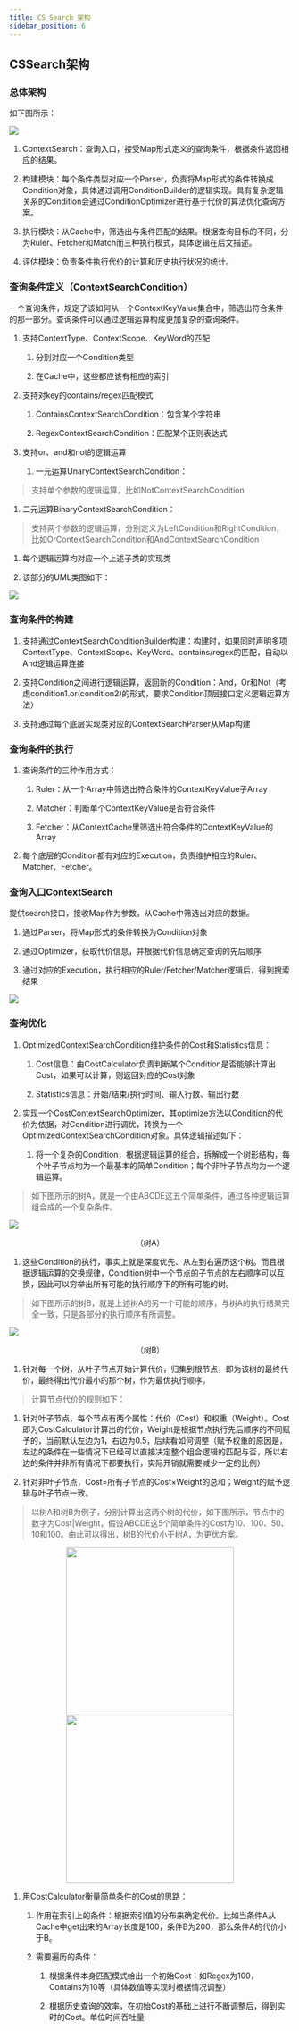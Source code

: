 ```yaml
---
title: CS Search 架构
sidebar_position: 6
---
```

## **CSSearch架构**
### **总体架构**

如下图所示：

![](/Images-zh/Architecture/Public_Enhancement_Service/ContextService/linkis-contextservice-search-01.png)

1.  ContextSearch：查询入口，接受Map形式定义的查询条件，根据条件返回相应的结果。

2.  构建模块：每个条件类型对应一个Parser，负责将Map形式的条件转换成Condition对象，具体通过调用ConditionBuilder的逻辑实现。具有复杂逻辑关系的Condition会通过ConditionOptimizer进行基于代价的算法优化查询方案。

3.  执行模块：从Cache中，筛选出与条件匹配的结果。根据查询目标的不同，分为Ruler、Fetcher和Match而三种执行模式，具体逻辑在后文描述。

4.  评估模块：负责条件执行代价的计算和历史执行状况的统计。

### **查询条件定义（ContextSearchCondition）**

一个查询条件，规定了该如何从一个ContextKeyValue集合中，筛选出符合条件的那一部分。查询条件可以通过逻辑运算构成更加复杂的查询条件。

1.  支持ContextType、ContextScope、KeyWord的匹配

    1.  分别对应一个Condition类型

    2.  在Cache中，这些都应该有相应的索引

2.  支持对key的contains/regex匹配模式

    1.  ContainsContextSearchCondition：包含某个字符串

    2.  RegexContextSearchCondition：匹配某个正则表达式

3.  支持or、and和not的逻辑运算

    1.  一元运算UnaryContextSearchCondition：

>   支持单个参数的逻辑运算，比如NotContextSearchCondition

1.  二元运算BinaryContextSearchCondition：

>   支持两个参数的逻辑运算，分别定义为LeftCondition和RightCondition，比如OrContextSearchCondition和AndContextSearchCondition

1.  每个逻辑运算均对应一个上述子类的实现类

2.  该部分的UML类图如下：

![](/Images-zh/Architecture/Public_Enhancement_Service/ContextService/linkis-contextservice-search-02.png)

### **查询条件的构建**

1.  支持通过ContextSearchConditionBuilder构建：构建时，如果同时声明多项ContextType、ContextScope、KeyWord、contains/regex的匹配，自动以And逻辑运算连接

2.  支持Condition之间进行逻辑运算，返回新的Condition：And，Or和Not（考虑condition1.or(condition2)的形式，要求Condition顶层接口定义逻辑运算方法）

3.  支持通过每个底层实现类对应的ContextSearchParser从Map构建

### **查询条件的执行**

1.  查询条件的三种作用方式：

    1.  Ruler：从一个Array中筛选出符合条件的ContextKeyValue子Array

    2.  Matcher：判断单个ContextKeyValue是否符合条件

    3.  Fetcher：从ContextCache里筛选出符合条件的ContextKeyValue的Array

2.  每个底层的Condition都有对应的Execution，负责维护相应的Ruler、Matcher、Fetcher。

### **查询入口ContextSearch**

提供search接口，接收Map作为参数，从Cache中筛选出对应的数据。

1.  通过Parser，将Map形式的条件转换为Condition对象

2.  通过Optimizer，获取代价信息，并根据代价信息确定查询的先后顺序

3.  通过对应的Execution，执行相应的Ruler/Fetcher/Matcher逻辑后，得到搜索结果

![](/Images-zh/Architecture/Public_Enhancement_Service/ContextService/linkis-contextservice-search-03.png)

### **查询优化**

1.  OptimizedContextSearchCondition维护条件的Cost和Statistics信息：

    1.  Cost信息：由CostCalculator负责判断某个Condition是否能够计算出Cost，如果可以计算，则返回对应的Cost对象

    2.  Statistics信息：开始/结束/执行时间、输入行数、输出行数

2.  实现一个CostContextSearchOptimizer，其optimize方法以Condition的代价为依据，对Condition进行调优，转换为一个OptimizedContextSearchCondition对象。具体逻辑描述如下：

    1.  将一个复杂的Condition，根据逻辑运算的组合，拆解成一个树形结构，每个叶子节点均为一个最基本的简单Condition；每个非叶子节点均为一个逻辑运算。

>   如下图所示的树A，就是一个由ABCDE这五个简单条件，通过各种逻辑运算组合成的一个复杂条件。

![](/Images-zh/Architecture/Public_Enhancement_Service/ContextService/linkis-contextservice-search-04.png)
<center>（树A）</center>

1.  这些Condition的执行，事实上就是深度优先、从左到右遍历这个树。而且根据逻辑运算的交换规律，Condition树中一个节点的子节点的左右顺序可以互换，因此可以穷举出所有可能的执行顺序下的所有可能的树。

>   如下图所示的树B，就是上述树A的另一个可能的顺序，与树A的执行结果完全一致，只是各部分的执行顺序有所调整。

![](/Images-zh/Architecture/Public_Enhancement_Service/ContextService/linkis-contextservice-search-05.png)
<center>（树B）</center>

1.  针对每一个树，从叶子节点开始计算代价，归集到根节点，即为该树的最终代价，最终得出代价最小的那个树，作为最优执行顺序。

>   计算节点代价的规则如下：

1.  针对叶子节点，每个节点有两个属性：代价（Cost）和权重（Weight）。Cost即为CostCalculator计算出的代价，Weight是根据节点执行先后顺序的不同赋予的，当前默认左边为1，右边为0.5，后续看如何调整（赋予权重的原因是，左边的条件在一些情况下已经可以直接决定整个组合逻辑的匹配与否，所以右边的条件并非所有情况下都要执行，实际开销就需要减少一定的比例）

2.  针对非叶子节点，Cost=所有子节点的Cost×Weight的总和；Weight的赋予逻辑与叶子节点一致。

>   以树A和树B为例子，分别计算出这两个树的代价，如下图所示，节点中的数字为Cost\|Weight，假设ABCDE这5个简单条件的Cost为10、100、50、10和100。由此可以得出，树B的代价小于树A，为更优方案。


<center>
    <img src="/Images-zh/Architecture/Public_Enhancement_Service/ContextService/linkis-contextservice-search-06.png" width="300"/> <img src="/Images-zh/Architecture/Public_Enhancement_Service/ContextService/linkis-contextservice-search-07.png" width="300"/>
</center>

1.  用CostCalculator衡量简单条件的Cost的思路：

    1.  作用在索引上的条件：根据索引值的分布来确定代价。比如当条件A从Cache中get出来的Array长度是100，条件B为200，那么条件A的代价小于B。

    2.  需要遍历的条件：

        1.  根据条件本身匹配模式给出一个初始Cost：如Regex为100，Contains为10等（具体数值等实现时根据情况调整）

        2.  根据历史查询的效率，在初始Cost的基础上进行不断调整后，得到实时的Cost。单位时间吞吐量
